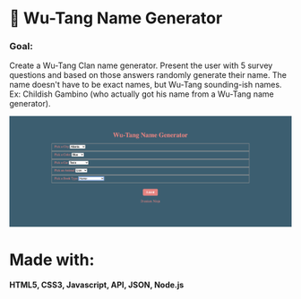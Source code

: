 # 🎤 Wu-Tang Name Generator

### Goal: 
Create a Wu-Tang Clan name generator. Present the user with 5 survey questions and based on those answers randomly generate their name. The name doesn't have to be exact names, but Wu-Tang sounding-ish names. Ex: Childish Gambino (who actually got his name from a Wu-Tang name generator).

![](Wu.png)



# Made with:
#### HTML5, CSS3, Javascript, API, JSON, Node.js
```
